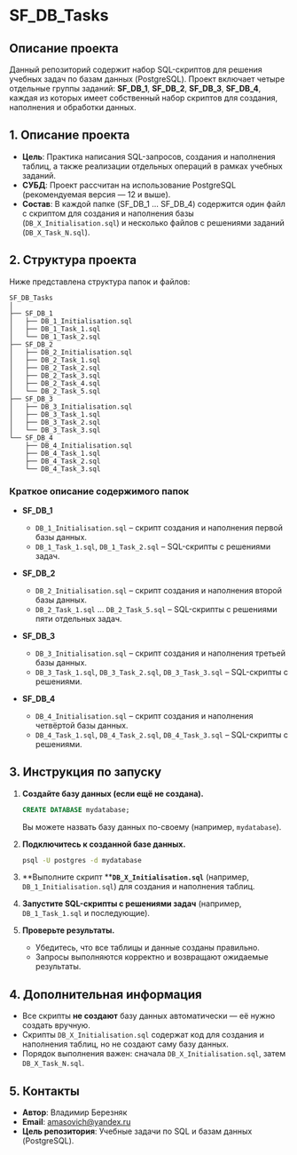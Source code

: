 # SF\_DB\_Tasks

## Описание проекта

Данный репозиторий содержит набор SQL-скриптов для решения учебных задач по базам данных (PostgreSQL). 
Проект включает четыре отдельные группы заданий: **SF\_DB\_1**, **SF\_DB\_2**, **SF\_DB\_3**, **SF\_DB\_4**, каждая из которых имеет собственный набор скриптов для создания, наполнения и обработки данных.

## 1. Описание проекта

- **Цель**: Практика написания SQL-запросов, создания и наполнения таблиц, а также реализации отдельных операций в рамках учебных заданий.
- **СУБД**: Проект рассчитан на использование PostgreSQL (рекомендуемая версия — 12 и выше).
- **Состав**: В каждой папке (SF\_DB\_1 ... SF\_DB\_4) содержится один файл с скриптом для создания и наполнения базы (`DB_X_Initialisation.sql`) и несколько файлов с решениями заданий (`DB_X_Task_N.sql`).

## 2. Структура проекта

Ниже представлена структура папок и файлов:

```
SF_DB_Tasks
│  
├── SF_DB_1
│   ├── DB_1_Initialisation.sql
│   ├── DB_1_Task_1.sql
│   └── DB_1_Task_2.sql
├── SF_DB_2
│   ├── DB_2_Initialisation.sql
│   ├── DB_2_Task_1.sql
│   ├── DB_2_Task_2.sql
│   ├── DB_2_Task_3.sql
│   ├── DB_2_Task_4.sql
│   └── DB_2_Task_5.sql
├── SF_DB_3
│   ├── DB_3_Initialisation.sql
│   ├── DB_3_Task_1.sql
│   ├── DB_3_Task_2.sql
│   └── DB_3_Task_3.sql
└── SF_DB_4
    ├── DB_4_Initialisation.sql
    ├── DB_4_Task_1.sql
    ├── DB_4_Task_2.sql
    └── DB_4_Task_3.sql
```

### Краткое описание содержимого папок

- **SF\_DB\_1**

    - `DB_1_Initialisation.sql` – скрипт создания и наполнения первой базы данных.
    - `DB_1_Task_1.sql`, `DB_1_Task_2.sql` – SQL-скрипты с решениями задач.

- **SF\_DB\_2**

    - `DB_2_Initialisation.sql` – скрипт создания и наполнения второй базы данных.
    - `DB_2_Task_1.sql` ... `DB_2_Task_5.sql` – SQL-скрипты с решениями пяти отдельных задач.

- **SF\_DB\_3**

    - `DB_3_Initialisation.sql` – скрипт создания и наполнения третьей базы данных.
    - `DB_3_Task_1.sql`, `DB_3_Task_2.sql`, `DB_3_Task_3.sql` – SQL-скрипты с решениями.

- **SF\_DB\_4**

    - `DB_4_Initialisation.sql` – скрипт создания и наполнения четвёртой базы данных.
    - `DB_4_Task_1.sql`, `DB_4_Task_2.sql`, `DB_4_Task_3.sql` – SQL-скрипты с решениями.

## 3. Инструкция по запуску

1. **Создайте базу данных (если ещё не создана).**

   ```sql
   CREATE DATABASE mydatabase;
   ```

   Вы можете назвать базу данных по-своему (например, `mydatabase`).

2. **Подключитесь к созданной базе данных.**

   ```bash
   psql -U postgres -d mydatabase
   ```

3. \*\*Выполните скрипт \*\***`DB_X_Initialisation.sql`** (например, `DB_1_Initialisation.sql`) для создания и наполнения таблиц.

4. **Запустите SQL-скрипты с решениями задач** (например, `DB_1_Task_1.sql` и последующие).

5. **Проверьте результаты.**

    - Убедитесь, что все таблицы и данные созданы правильно.
    - Запросы выполняются корректно и возвращают ожидаемые результаты.

## 4. Дополнительная информация

- Все скрипты **не создают** базу данных автоматически — её нужно создать вручную.
- Скрипты `DB_X_Initialisation.sql` содержат код для создания и наполнения таблиц, но не создают саму базу данных.
- Порядок выполнения важен: сначала `DB_X_Initialisation.sql`, затем `DB_X_Task_N.sql`.

## 5. Контакты

- **Автор**: Владимир Березняк
- **Email**: amasovich@yandex.ru
- **Цель репозитория**: Учебные задачи по SQL и базам данных (PostgreSQL).

